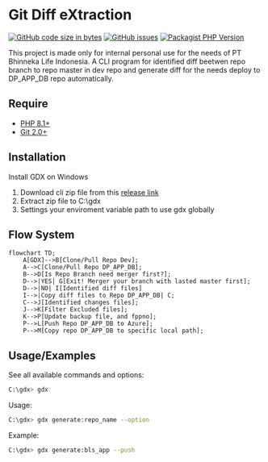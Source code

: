 # Git Diff eXtraction 
[![GitHub code size in bytes](https://img.shields.io/github/languages/code-size/vierilusen/git-diff-x)](https://github.com/vierilusen/git-diff-x)
[![GitHub issues](https://img.shields.io/github/issues/vierilusen/git-diff-x)](https://github.com/vierilusen/git-diff-x/issues)
[![Packagist PHP Version](https://img.shields.io/packagist/dependency-v/laravel-zero/laravel-zero/php)](https://github.com/vierilusen/git-diff-x/releases/tag/v1.0)

This project is made only for internal personal use for the needs of PT Bhinneka Life Indonesia. A CLI program for identified diff beetwen repo branch to repo master in dev repo and generate diff for the needs deploy to DP_APP_DB repo automatically.

## Require
- [PHP 8.1+](https://www.php.net/releases/)
- [Git 2.0+](https://mirrors.edge.kernel.org/pub/software/scm/git/)

## Installation
Install GDX on Windows
1. Download cli zip file from this [release link](https://github.com/vierilusen/git-diff-x/releases/)
2. Extract zip file to C:\gdx
3. Settings your enviroment variable path to use gdx globally

## Flow System
```mermaid
flowchart TD;
    A[GDX]-->B[Clone/Pull Repo Dev];
    A-->C[Clone/Pull Repo DP_APP_DB];
    B-->D[Is Repo Branch need merger first?];
    D-->|YES| G[Exit! Merger your branch with lasted master first];
    D-->|NO| I[Identified diff files]
    I-->|Copy diff files to Repo DP_APP_DB| C;
    C-->J[Identified changes files];
    J-->K[Filter Excluded files];
    K-->P[Update backup file, and fppno];
    P-->L[Push Repo DP_APP_DB to Azure];
    P-->M[Copy repo DP_APP_DB to specific local path];
```

## Usage/Examples
See all available commands and options:

```bash
C:\gdx> gdx
```

Usage:

```bash
C:\gdx> gdx generate:repo_name --option
```

Example:

```bash
C:\gdx> gdx generate:bls_app --push
```
